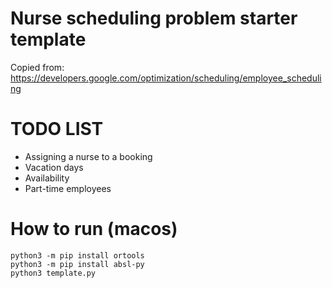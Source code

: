 # Nurse scheduling problem starter template

Copied from: https://developers.google.com/optimization/scheduling/employee_scheduling

# TODO LIST
- Assigning a nurse to a booking
- Vacation days
- Availability
- Part-time employees

# How to run (macos)
```
python3 -m pip install ortools
python3 -m pip install absl-py
python3 template.py
```
